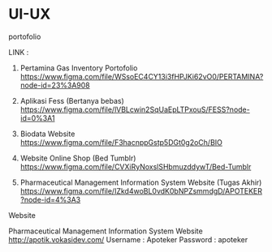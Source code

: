 # UI-UX
portofolio

LINK :

1. Pertamina Gas Inventory Portofolio
https://www.figma.com/file/WSsoEC4CY13i3fHPJKi62vO0/PERTAMINA?node-id=23%3A908

2. Aplikasi Fess (Bertanya bebas)
https://www.figma.com/file/lVBLcwin2SqUaEpLTPxouS/FESS?node-id=0%3A1

3. Biodata Website
https://www.figma.com/file/F3hacnppGstp5DGt0g2oCh/BIO

4. Website Online Shop (Bed Tumblr)
https://www.figma.com/file/CVXiRyNoxslSHbmuzddywT/Bed-Tumblr

5. Pharmaceutical Management Information System Website (Tugas Akhir)
https://www.figma.com/file/IZkd4woBL0vdK0bNPZsmmdgD/APOTEKER?node-id=4%3A3

Website

Pharmaceutical Management Information System Website
http://apotik.vokasidev.com/
Username : Apoteker
Password : apoteker
